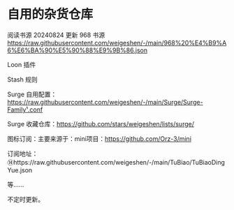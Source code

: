# 自用的杂货仓库


阅读书源
20240824 更新 968 书源
https://raw.githubusercontent.com/weigeshen/-/main/968%20%E4%B9%A6%E6%BA%90%E5%90%88%E9%9B%86.json


 Loon 插件


Stash 规则



Surge 自用配置：https://raw.githubusercontent.com/weigeshen/-/main/Surge/Surge-Family¹.conf

Surge 收藏仓库：https://github.com/stars/weigeshen/lists/surge/

图标订阅：主要来源于：mini项目：https://github.com/Orz-3/mini

订阅地址：⑭https://raw.githubusercontent.com/weigeshen/-/main/TuBiao/TuBiaoDingYue.json

等……


不定时更新。
